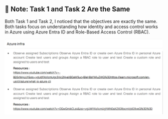 ## 📌 Note: Task 1 and Task 2 Are the Same

Both Task 1 and Task 2, I noticed that the objectives are exactly the same. Both tasks focus on understanding how identity and access control works in Azure using Azure Entra ID and Role-Based Access Control (RBAC).

![repeated-question](./image.png)
